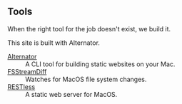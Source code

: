 ## Tools

When the right tool for the job doesn't exist, we build it.

<aside>This site is built with Alternator.</aside>

<dl>
  
  <dt><a href="https://alternator.sh">Alternator</a></dt>
  <dd>A CLI tool for building static websites on your Mac.</dd>
  
  <dt><a href="https://github.com/jarrodtaylor/fs-diff-stream">FSStreamDiff</a></dt>
  <dd>Watches for MacOS file system changes.</dd>
  
  <dt><a href="https://github.com/jarrodtaylor/RESTless">RESTless</a></dt>
  <dd>A static web server for MacOS.</dd>

</dl>
